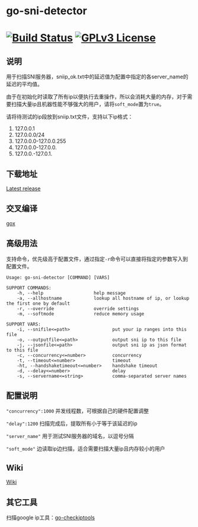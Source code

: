 # go-sni-detector

[![Build Status](https://travis-ci.org/johnsonz/go-sni-detector.svg?branch=master)](https://travis-ci.org/johnsonz/go-sni-detector) [![GPLv3 License](https://img.shields.io/badge/license-GPLv3-blue.svg)](https://github.com/johnsonz/go-sni-detector/blob/master/LICENSE)
============

## 说明
用于扫描SNI服务器，sniip_ok.txt中的延迟值为配置中指定的各server_name的延迟的平均值。

由于在初始化时读取了所有ip以便执行去重操作，所以会消耗大量的内存，对于需要扫描大量ip且机器性能不够强大的用户，请将`soft_mode`置为`true`。

请将待测试的ip段放到sniip.txt文件，支持以下ip格式：

1. 127.0.0.1
2. 127.0.0.0/24
3. 127.0.0.0-127.0.0.255
4. 127.0.0.0-127.0.0.
5. 127.0.0.-127.0.1.

## 下载地址
[Latest release](https://github.com/johnsonz/go-sni-detector/releases)

## 交叉编译
[gox](https://github.com/mitchellh/gox)

## 高级用法
支持命令，优先级高于配置文件，通过指定`-r`命令可以直接将指定的参数写入到配置文件。
```
Usage: go-sni-detector [COMMAND] [VARS]

SUPPORT COMMANDS:
	-h, --help                   help message
	-a, --allhostname            lookup all hostname of ip, or lookup the first one by default
	-r, --override               override settings
	-m, --softmode               reduce memory usage
	
SUPPORT VARS:
	-i, --snifile<=path>                put your ip ranges into this file
	-o, --outputfile<=path>             output sni ip to this file
	-j, --jsonfile<=path>               output sni ip as json format to this file
	-c, --concurrency<=number>          concurrency
	-t, --timeout<=number>              timeout
	-ht, --handshaketimeout<=number>    handshake timeout
	-d, --delay<=number>                delay
	-s, --servername<=string>           comma-separated server names
```

## 配置说明
`"concurrency":1000` 并发线程数，可根据自己的硬件配置调整

`"delay":1200` 扫描完成后，提取所有小于等于该延迟的ip

`"server_name"` 用于测试SNI服务器的域名，以逗号分隔

`"soft_mode"` 边读取ip边扫描，适合需要扫描大量ip且内存较小的用户

## Wiki
[Wiki](https://plumwine.me/go-sni-detector-usage-wiki/)

## 其它工具
扫描google ip工具：[go-checkiptools](https://github.com/johnsonz/go-checkiptools)
